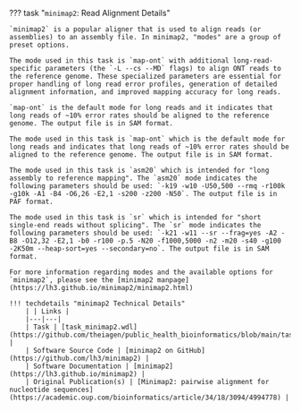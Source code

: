 <!-- if: long_read_flags|only_map_ont -->
??? task "`minimap2`: Read Alignment Details"
<!-- endif -->
    `minimap2` is a popular aligner that is used to align reads (or assemblies) to an assembly file. In minimap2, "modes" are a group of preset options.

<!-- if: long_read_flags -->
    The mode used in this task is `map-ont` with additional long-read-specific parameters (the `-L --cs --MD` flags) to align ONT reads to the reference genome. These specialized parameters are essential for proper handling of long read error profiles, generation of detailed alignment information, and improved mapping accuracy for long reads.

    `map-ont` is the default mode for long reads and it indicates that long reads of ~10% error rates should be aligned to the reference genome. The output file is in SAM format.
<!-- endif -->

<!-- if: only_map_ont -->
    The mode used in this task is `map-ont` which is the default mode for long reads and indicates that long reads of ~10% error rates should be aligned to the reference genome. The output file is in SAM format.
<!-- endif -->

<!-- if: asm20_mode -->
    The mode used in this task is `asm20` which is intended for "long assembly to reference mapping". The `asm20` mode indicates the following parameters should be used: `-k19 -w10 -U50,500 --rmq -r100k -g10k -A1 -B4 -O6,26 -E2,1 -s200 -z200 -N50`. The output file is in PAF format.
<!-- endif -->

<!-- if: sr_mode -->
    The mode used in this task is `sr` which is intended for "short single-end reads without splicing". The `sr` mode indicates the following parameters should be used: `-k21 -w11 --sr --frag=yes -A2 -B8 -O12,32 -E2,1 -b0 -r100 -p.5 -N20 -f1000,5000 -n2 -m20 -s40 -g100 -2K50m --heap-sort=yes --secondary=no`. The output file is in SAM format.
<!-- endif -->

    For more information regarding modes and the available options for `minimap2`, please see the [minimap2 manpage](https://lh3.github.io/minimap2/minimap2.html)

    !!! techdetails "minimap2 Technical Details"
        | | Links |
        |---|---|
        | Task | [task_minimap2.wdl](https://github.com/theiagen/public_health_bioinformatics/blob/main/tasks/alignment/task_minimap2.wdl) |
        | Software Source Code | [minimap2 on GitHub](https://github.com/lh3/minimap2) |
        | Software Documentation | [minimap2](https://lh3.github.io/minimap2) |
        | Original Publication(s) | [Minimap2: pairwise alignment for nucleotide sequences](https://academic.oup.com/bioinformatics/article/34/18/3094/4994778) |
